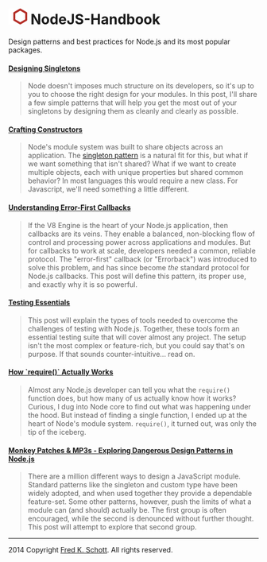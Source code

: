 ![icon](NodeJS-Handbook.png)   NodeJS-Handbook
==============================================

Design patterns and best practices for Node.js and its most popular packages.

#### [Designing Singletons](http://fredkschott.com/post/2013/12/node-js-cookbook---designing-singletons/)
> Node doesn't imposes much structure on its developers, so it's up to you to choose the right design for your modules. In this post, I'll share a few simple patterns that will help you get the most out of your singletons by designing them as cleanly and clearly as possible.

#### [Crafting Constructors](http://fredkschott.com/post/2014/01/node-js-cookbook---constructors-and-custom-types/)
> Node's module system was built to share objects across an application. The [singleton pattern](http://fredkschott.com/post/2013/12/node-js-cookbook---designing-singletons/) is a natural fit for this, but what if we want something that isn't shared? What if we want to create multiple objects, each with unique properties but shared common behavior? In most languages this would require a new class. For Javascript, we'll need something a little different.

#### [Understanding Error-First Callbacks](http://fredkschott.com/post/2014/03/understanding-error-first-callbacks-in-node-js/)
>  If the V8 Engine is the heart of your Node.js application, then callbacks are its veins. They enable a balanced, non-blocking flow of control and processing power across applications and modules. But for callbacks to work at scale, developers needed a common, reliable protocol. The "error-first" callback (or "Errorback") was introduced to solve this problem, and has since become *the* standard protocol for Node.js callbacks. This post will define this pattern, its proper use, and exactly why it is so powerful.

#### [Testing Essentials](http://fredkschott.com/post/2014/05/nodejs-testing-essentials/)
> This post will explain the types of tools needed to overcome the challenges of testing with Node.js. Together, these tools form an essential testing suite that will cover almost any project. The setup isn't the most complex or feature-rich, but you could say that's on purpose. If that sounds counter-intuitive... read on.

#### [How \`require()\` Actually Works](http://fredkschott.com/post/2014/06/require-and-the-module-system/)
> Almost any Node.js developer can tell you what the `require()` function does, but how many of us actually know how it works? Curious, I dug into Node core to find out what was happening under the hood. But instead of finding a single function, I ended up at the heart of Node's module system. `require()`, it turned out, was only the tip of the iceberg.

#### [Monkey Patches & MP3s - Exploring Dangerous Design Patterns in Node.js](http://fredkschott.com/post/2014/09/nodejs-dangerous-module-design-patterns/)
> There are a million different ways to design a JavaScript module. Standard patterns like the singleton and custom type have been widely adopted, and when used together they provide a dependable feature-set. Some other patterns, however, push the limits of what a module can (and should) actually be. The first group is often encouraged, while the second is denounced without further thought. This post will attempt to explore that second group.

---
 
2014 Copyright [Fred K. Schott](http://fredkschott.com/). All rights reserved.
